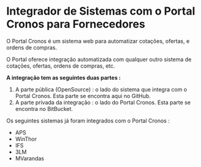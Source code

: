 # Integrador de Sistemas com o Portal Cronos para Fornecedores

O Portal Cronos é um sistema web para automatizar cotações, ofertas, e ordens de compras.

O Portal oferece integração automatizada com qualquer outro sistema de cotações, ofertas, ordens de compras, etc.

__A integração tem as seguintes duas partes :__

1. A parte pública (OpenSource)  : o lado do sistema que integra com o Portal  Cronos. 
   Esta parte se encontra aqui no GitHub.
2. A parte privada da integração : o lado do Portal Cronos.
   Esta parte se encontra no BitBucket.
   
Os seguintes sistemas já foram integrados com o Portal Cronos : 
* APS	     
* WinThor   
* IFS       
* 3LM       
* MVarandas

